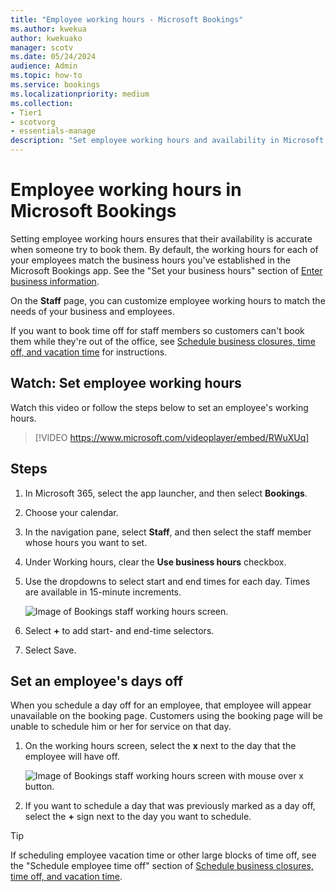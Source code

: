 ```yaml
---
title: "Employee working hours - Microsoft Bookings"
ms.author: kwekua
author: kwekuako
manager: scotv
ms.date: 05/24/2024
audience: Admin
ms.topic: how-to
ms.service: bookings
ms.localizationpriority: medium
ms.collection: 
- Tier1
- scotvorg
- essentials-manage
description: "Set employee working hours and availability in Microsoft Bookings."
---
```


# Employee working hours in Microsoft Bookings

Setting employee working hours ensures that their availability is accurate when someone try to book them. By default, the working hours for each of your employees match the business hours you've established in the Microsoft Bookings app. See the "Set your business hours" section of [Enter business information](enter-business-information.md).

On the **Staff** page, you can customize employee working hours to match the needs of your business and employees.

If you want to book time off for staff members so customers can't book them while they're out of the office, see [Schedule business closures, time off, and vacation time](schedule-closures-time-off-vacation.md) for instructions.

## Watch: Set employee working hours

Watch this video or follow the steps below to set an employee's working hours.

> [!VIDEO https://www.microsoft.com/videoplayer/embed/RWuXUq]

## Steps

1. In Microsoft 365, select the app launcher, and then select **Bookings**.

1. Choose your calendar.

1. In the navigation pane, select **Staff**, and then select the staff member whose hours you want to set.

1. Under Working hours, clear the **Use business hours** checkbox.

1. Use the dropdowns to select start and end times for each day. Times are available in 15-minute increments.

   ![Image of Bookings staff working hours screen.](../media/bookings-staff-hours.png)

1. Select **+** to add start- and end-time selectors.

1. Select Save.

## Set an employee's days off

When you schedule a day off for an employee, that employee will appear unavailable on the booking page. Customers using the booking page will be unable to schedule him or her for service on that day.

1. On the working hours screen, select the **x** next to the day that the employee will have off.

   ![Image of Bookings staff working hours screen with mouse over x button.](../media/bookings-staff-time-off.png)

1. If you want to schedule a day that was previously marked as a day off, select the **+** sign next to the day you want to schedule.

> [!TIP]
> If scheduling employee vacation time or other large blocks of time off, see the "Schedule employee time off" section of [Schedule business closures, time off, and vacation time](schedule-closures-time-off-vacation.md#schedule-employee-time-off).
